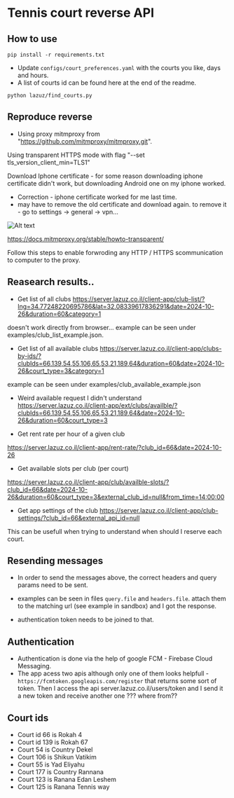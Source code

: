 # Tennis court reverse API

## How to use
`pip install -r requirements.txt`

* Update `configs/court_preferences.yaml` with the courts you like, days and hours.
* A list of courts id can be found here at the end of the readme.

`python lazuz/find_courts.py`


## Reproduce reverse
* Using proxy mitmproxy from "https://github.com/mitmproxy/mitmproxy.git".

Using transparent HTTPS mode with flag "--set tls_version_client_min=TLS1"

Download Iphone certificate - for some reason downloading iphone certificate didn't work, but downloading Android one on my iphone worked.
* Correction - iphone certificate worked for me last time.
* may have to remove the old certificate and download again. to remove it - go to settings -> general -> vpn...

![Alt text](transparent_https_mitm.png)


https://docs.mitmproxy.org/stable/howto-transparent/

Follow this steps to enable forwroding any HTTP / HTTPS scommunication to computer to the proxy.




## Reasearch results..
* Get list of all clubs
https://server.lazuz.co.il/client-app/club-list/?lng=34.77248220695786&lat=32.08339617836291&date=2024-10-26&duration=60&category=1

doesn't work directly from browser...
example can be seen under examples/club_list_example.json.


* Get list of all available clubs
https://server.lazuz.co.il/client-app/clubs-by-ids/?clubIds=66,139,54,55,106,65,53,21,189,64&duration=60&date=2024-10-26&court_type=3&category=1

example can be seen under examples/club_available_example.json


* Weird available request I didn't understand
https://server.lazuz.co.il/client-app/ext/clubs/availble/?clubIds=66,139,54,55,106,65,53,21,189,64&date=2024-10-26&duration=60&court_type=3



* Get rent rate per hour of a given club

https://server.lazuz.co.il/client-app/rent-rate/?club_id=66&date=2024-10-26


* Get available slots per club (per court)

https://server.lazuz.co.il/client-app/club/availble-slots/?club_id=66&date=2024-10-26&duration=60&court_type=3&external_club_id=null&from_time=14:00:00


* Get app settings of the club
https://server.lazuz.co.il/client-app/club-settings/?club_id=66&external_api_id=null

This can be usefull when trying to understand when should I reserve each court.



## Resending messages
* In order to send the messages above, the correct headers and query params need to be sent.
* examples can be seen in files `query.file` and `headers.file`. attach them to the matching url (see example in sandbox) and I got the response.

* authentication token needs to be joined to that.

## Authentication
* Authentication is done via the help of google FCM - Firebase Cloud Messaging.
* The app acess two apis although only one of them looks helpfull - `https://fcmtoken.googleapis.com/register` that returns some sort of token.
Then I access the api server.lazuz.co.il/users/token and I send it a new token and receive another one ??? where from?? 


## Court ids

* Court id 66 is Rokah 4
* Court id 139 is Rokah 67
* Court 54 is Country Dekel
* Court 106 is Shikun Vatikim
* Court 55 is Yad Eliyahu
* Court 177 is Country Rannana
* Court 123  is Ranana Edan Leshem
* Court 125 is Ranana Tennis way 